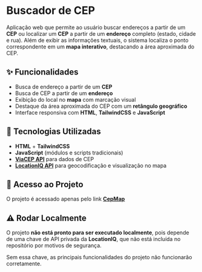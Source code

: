 # Buscador de CEP

Aplicação web que permite ao usuário buscar endereços a partir de um **CEP** ou localizar um **CEP** a partir de um **endereço** completo (estado, cidade e rua). Além de exibir as informações textuais, o sistema localiza o ponto correspondente em um **mapa interativo**, destacando a área aproximada do CEP.

## ✨ Funcionalidades

- Busca de endereço a partir de um **CEP**
- Busca de CEP a partir de um **endereço**
- Exibição do local no **mapa** com marcação visual
- Destaque da área aproximada do CEP com um **retângulo geográfico**
- Interface responsiva com **HTML**, **TailwindCSS** e **JavaScript**

## 🧩 Tecnologias Utilizadas

- **HTML** + **TailwindCSS**
- **JavaScript** (módulos e scripts tradicionais)
- **[ViaCEP API](https://viacep.com.br/)** para dados de CEP
- **[LocationIQ API](https://locationiq.com/)** para geocodificação e visualização no mapa

## 🚀 Acesso ao Projeto

O projeto é acessado apenas pelo link **[CepMap](https://cepmap.netlify.app/)**

## ⚠️ Rodar Localmente

O projeto **não está pronto para ser executado localmente**, pois depende de uma chave de API privada da **LocationIQ**, que não está incluída no repositório por motivos de segurança.

Sem essa chave, as principais funcionalidades do projeto não funcionarão corretamente.